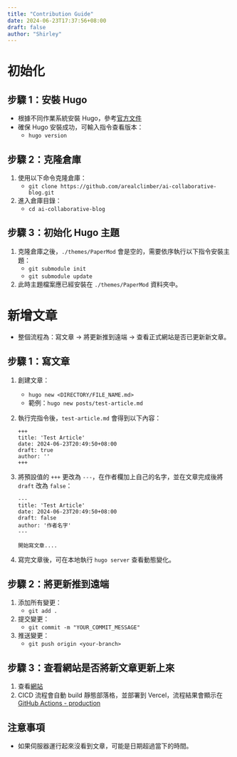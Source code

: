 ```yaml
---
title: "Contribution Guide"
date: 2024-06-23T17:37:56+08:00
draft: false
author: "Shirley"
---
```


# 初始化

## 步驟 1：安裝 Hugo

- 根據不同作業系統安裝 Hugo，參考[官方文件](https://gohugo.io/installation/)
- 確保 Hugo 安裝成功，可輸入指令查看版本：
  - `hugo version`

## 步驟 2：克隆倉庫

1. 使用以下命令克隆倉庫：
   - `git clone https://github.com/arealclimber/ai-collaborative-blog.git`
2. 進入倉庫目錄：
   - `cd ai-collaborative-blog`

## 步驟 3：初始化 Hugo 主題

1. 克隆倉庫之後，`./themes/PaperMod` 會是空的，需要依序執行以下指令安裝主題：
   - `git submodule init`
   - `git submodule update`
2. 此時主題檔案應已經安裝在 `./themes/PaperMod` 資料夾中。

# 新增文章

- 整個流程為：寫文章 → 將更新推到遠端 → 查看正式網站是否已更新新文章。

## 步驟 1：寫文章

1. 創建文章：
   - `hugo new <DIRECTORY/FILE_NAME.md>`
   - 範例：`hugo new posts/test-article.md`
2. 執行完指令後，`test-article.md` 會得到以下內容：

   ```tsx
   +++
   title: 'Test Article'
   date: 2024-06-23T20:49:50+08:00
   draft: true
   author: ''
   +++

   ```

3. 將預設值的 `+++` 更改為 `---`，在作者欄加上自己的名字，並在文章完成後將 `draft` 改為 `false`：

   ```tsx
   ---
   title: 'Test Article'
   date: 2024-06-23T20:49:50+08:00
   draft: false
   author: '作者名字'
   ---

   開始寫文章....

   ```

4. 寫完文章後，可在本地執行 `hugo server` 查看動態變化。

## 步驟 2：將更新推到遠端

1. 添加所有變更：
   - `git add .`
2. 提交變更：
   - `git commit -m "YOUR_COMMIT_MESSAGE"`
3. 推送變更：
   - `git push origin <your-branch>`

## 步驟 3：查看網站是否將新文章更新上來

1. 查看[網站](https://ai-co-blog.vercel.app/)
2. CICD 流程會自動 build 靜態部落格，並部署到 Vercel，流程結果會顯示在 [GitHub Actions - production](https://github.com/arealclimber/ai-collaborative-blog/actions/workflows/production.yml)

## 注意事項

- 如果伺服器運行起來沒看到文章，可能是日期超過當下的時間。
